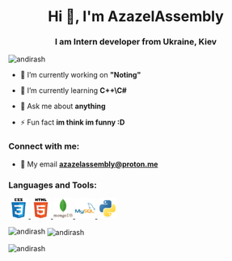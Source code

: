 <h1 align="center">Hi 👋, I'm AzazelAssembly</h1>
<h3 align="center">I am Intern developer from Ukraine, Kiev</h3>

<p align="left"> <img src="https://komarev.com/ghpvc/?username=andirash&label=Profile%20views&color=0e75b6&style=flat" alt="andirash" /> </p>

- 🔭 I’m currently working on **"Noting"**

- 🌱 I’m currently learning **C++\C#**

- 💬 Ask me about **anything**

- ⚡ Fun fact **im think im funny :D**

<h3 align="left">Connect with me:</h3>

- 💫 My email **azazelassembly@proton.me**
<p align="left">
</p>

<h3 align="left">Languages and Tools:</h3>
<p align="left"> <a href="https://www.w3schools.com/css/" target="_blank" rel="noreferrer"> <img src="https://raw.githubusercontent.com/devicons/devicon/master/icons/css3/css3-original-wordmark.svg" alt="css3" width="40" height="40"/> </a> <a href="https://www.w3.org/html/" target="_blank" rel="noreferrer"> <img src="https://raw.githubusercontent.com/devicons/devicon/master/icons/html5/html5-original-wordmark.svg" alt="html5" width="40" height="40"/> </a> <a href="https://www.mongodb.com/" target="_blank" rel="noreferrer"> <img src="https://raw.githubusercontent.com/devicons/devicon/master/icons/mongodb/mongodb-original-wordmark.svg" alt="mongodb" width="40" height="40"/> </a> <a href="https://www.mysql.com/" target="_blank" rel="noreferrer"> <img src="https://raw.githubusercontent.com/devicons/devicon/master/icons/mysql/mysql-original-wordmark.svg" alt="mysql" width="40" height="40"/> </a> <a href="https://www.python.org" target="_blank" rel="noreferrer"> <img src="https://raw.githubusercontent.com/devicons/devicon/master/icons/python/python-original.svg" alt="python" width="40" height="40"/> </a> </p>

<p><img align="left" src="https://github-readme-stats.vercel.app/api/top-langs?username=andirash&show_icons=true&locale=en&layout=compact" alt="andirash" /></p>

<p>&nbsp;<img align="center" src="https://github-readme-stats.vercel.app/api?username=andirash&show_icons=true&locale=en" alt="andirash" /></p>

<p><img align="center" src="https://github-readme-streak-stats.herokuapp.com/?user=andirash&" alt="andirash" /></p>
